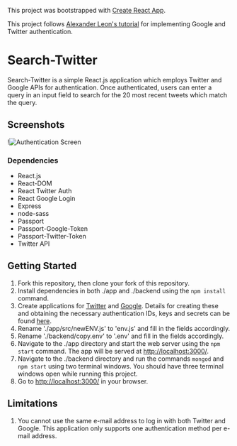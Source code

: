 This project was bootstrapped with [Create React App](https://github.com/facebook/create-react-app).

This project follows [Alexander Leon's tutorial](https://medium.com/@alexanderleon/implement-social-authentication-with-react-restful-api-9b44f4714fa) for implementing Google and Twitter authentication. 

Search-Twitter
=====================

Search-Twitter is a simple React.js application which employs Twitter and Google APIs for authentication. Once authenticated, users can enter a query in an input field to search for the 20 most recent tweets which match the query.

## Screenshots

!![Authentication Screen]()


### Dependencies

* React.js
* React-DOM
* React Twitter Auth
* React Google Login
* Express
* node-sass
* Passport
* Passport-Google-Token
* Passport-Twitter-Token
* Twitter API

## Getting Started

1. Fork this repository, then clone your fork of this repository.
2. Install dependencies in both ./app and ./backend using the `npm install` command.
3. Create applications for [Twitter](https://developer.twitter.com/en/apps) and [Google](https://console.developers.google.com/). Details for creating these and obtaining the necessary authentication IDs, keys and secrets can be found [here](https://medium.com/@alexanderleon/implement-social-authentication-with-react-restful-api-9b44f4714fa).
4. Rename './app/src/newENV.js' to 'env.js' and fill in the fields accordingly.
5. Rename './backend/copy.env' to '.env' and fill in the fields accordingly.
6. Navigate to the ./app directory and start the web server using the `npm start` command. The app will be served at <http://localhost:3000/>.
7. Navigate to the ./backend directory and run the commands `mongod` and `npm start` using two terminal windows. You should have three terminal windows open while running this project.
8. Go to <http://localhost:3000/> in your browser.

## Limitations

1. You cannot use the same e-mail address to log in with both Twitter and Google. This application only supports one authentication method per e-mail address. 